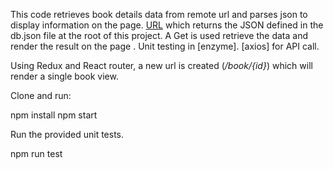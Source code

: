 This code retrieves book details data from remote url and parses json to display information on the page.
[URL](https://my-json-server.typicode.com/0plus1/CodingChallenge-react/books) which returns the JSON defined in the db.json file at the root of this project.
A Get is used retrieve the data and render the result on the page .
Unit testing in [enzyme].
[axios] for API call.


Using Redux and React router, a new url is created (_/book/{id}_) which will render a single book view.

Clone and run:

npm install
npm start


Run the provided unit tests.

npm run test

